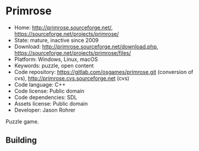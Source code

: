 # Primrose

- Home: http://primrose.sourceforge.net/, https://sourceforge.net/projects/primrose/
- State: mature, inactive since 2009
- Download: http://primrose.sourceforge.net/download.php, https://sourceforge.net/projects/primrose/files/
- Platform: Windows, Linux, macOS
- Keywords: puzzle, open content
- Code repository: https://gitlab.com/osgames/primrose.git (conversion of cvs), http://primrose.cvs.sourceforge.net (cvs)
- Code language: C++
- Code license: Public domain
- Code dependencies: SDL
- Assets license: Public domain
- Developer: Jason Rohrer

Puzzle game.

## Building
